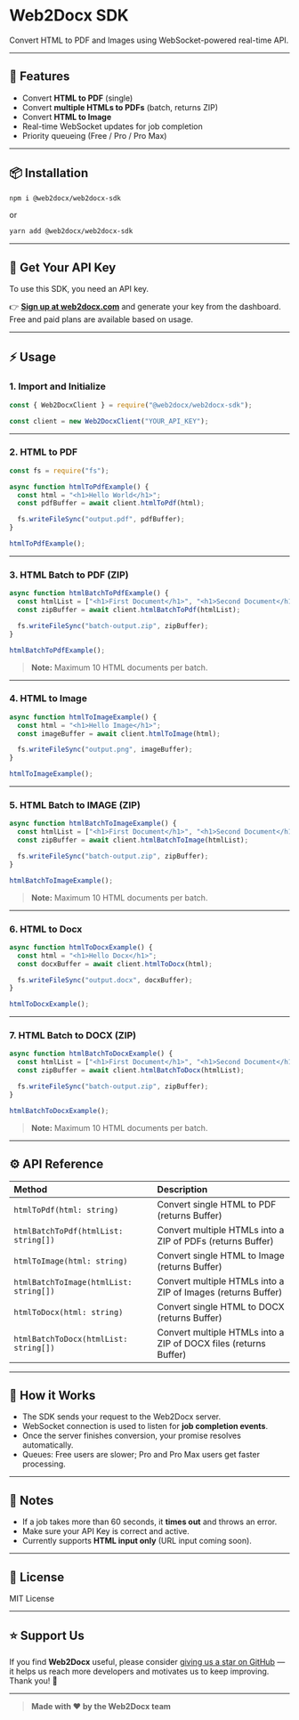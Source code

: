 # Web2Docx SDK

Convert HTML to PDF and Images using WebSocket-powered real-time API.

---

## 🚀 Features

- Convert **HTML to PDF** (single)
- Convert **multiple HTMLs to PDFs** (batch, returns ZIP)
- Convert **HTML to Image**
- Real-time WebSocket updates for job completion
- Priority queueing (Free / Pro / Pro Max)

---

## 📦 Installation

```bash
npm i @web2docx/web2docx-sdk
```

or

```bash
yarn add @web2docx/web2docx-sdk
```

---

## 🔑 Get Your API Key

To use this SDK, you need an API key.

👉 **[Sign up at web2docx.com](https://web2docx.com)** and generate your key from the dashboard.  
Free and paid plans are available based on usage.

---

## ⚡ Usage

### 1. Import and Initialize

```javascript
const { Web2DocxClient } = require("@web2docx/web2docx-sdk");

const client = new Web2DocxClient("YOUR_API_KEY");
```

---

### 2. HTML to PDF

```javascript
const fs = require("fs");

async function htmlToPdfExample() {
  const html = "<h1>Hello World</h1>";
  const pdfBuffer = await client.htmlToPdf(html);

  fs.writeFileSync("output.pdf", pdfBuffer);
}

htmlToPdfExample();
```

---

### 3. HTML Batch to PDF (ZIP)

```javascript
async function htmlBatchToPdfExample() {
  const htmlList = ["<h1>First Document</h1>", "<h1>Second Document</h1>"];
  const zipBuffer = await client.htmlBatchToPdf(htmlList);

  fs.writeFileSync("batch-output.zip", zipBuffer);
}

htmlBatchToPdfExample();
```

> **Note:** Maximum 10 HTML documents per batch.

---

### 4. HTML to Image

```javascript
async function htmlToImageExample() {
  const html = "<h1>Hello Image</h1>";
  const imageBuffer = await client.htmlToImage(html);

  fs.writeFileSync("output.png", imageBuffer);
}

htmlToImageExample();
```

---

### 5. HTML Batch to IMAGE (ZIP)

```javascript
async function htmlBatchToImageExample() {
  const htmlList = ["<h1>First Document</h1>", "<h1>Second Document</h1>"];
  const zipBuffer = await client.htmlBatchToImage(htmlList);

  fs.writeFileSync("batch-output.zip", zipBuffer);
}

htmlBatchToImageExample();
```

> **Note:** Maximum 10 HTML documents per batch.

---

### 6. HTML to Docx

```javascript
async function htmlToDocxExample() {
  const html = "<h1>Hello Docx</h1>";
  const docxBuffer = await client.htmlToDocx(html);

  fs.writeFileSync("output.docx", docxBuffer);
}

htmlToDocxExample();
```

---

### 7. HTML Batch to DOCX (ZIP)

```javascript
async function htmlBatchToDocxExample() {
  const htmlList = ["<h1>First Document</h1>", "<h1>Second Document</h1>"];
  const zipBuffer = await client.htmlBatchToDocx(htmlList);

  fs.writeFileSync("batch-output.zip", zipBuffer);
}

htmlBatchToDocxExample();
```

> **Note:** Maximum 10 HTML documents per batch.

---

## ⚙️ API Reference

| Method                                 | Description                                                      |
| :------------------------------------- | :--------------------------------------------------------------- |
| `htmlToPdf(html: string)`              | Convert single HTML to PDF (returns Buffer)                      |
| `htmlBatchToPdf(htmlList: string[])`   | Convert multiple HTMLs into a ZIP of PDFs (returns Buffer)       |
| `htmlToImage(html: string)`            | Convert single HTML to Image (returns Buffer)                    |
| `htmlBatchToImage(htmlList: string[])` | Convert multiple HTMLs into a ZIP of Images (returns Buffer)     |
| `htmlToDocx(html: string)`             | Convert single HTML to DOCX (returns Buffer)                     |
| `htmlBatchToDocx(htmlList: string[])`  | Convert multiple HTMLs into a ZIP of DOCX files (returns Buffer) |

---

## 📡 How it Works

- The SDK sends your request to the Web2Docx server.
- WebSocket connection is used to listen for **job completion events**.
- Once the server finishes conversion, your promise resolves automatically.
- Queues: Free users are slower; Pro and Pro Max users get faster processing.

---

## 🧹 Notes

- If a job takes more than 60 seconds, it **times out** and throws an error.
- Make sure your API Key is correct and active.
- Currently supports **HTML input only** (URL input coming soon).

---

## 🧾 License

MIT License

---

## ⭐️ Support Us

If you find **Web2Docx** useful, please consider [giving us a star on GitHub](https://github.com/rishugren03/html-converter-sdk) — it helps us reach more developers and motivates us to keep improving. Thank you! 💜

---

> **Made with ❤️ by the Web2Docx team**
